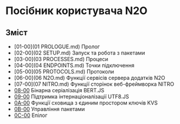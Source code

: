 # Посібник користувача N2O

## Зміст

* [01-00](01 PROLOGUE.md) Пролог
* [02-00](02 SETUP.md) Запуск та робота з пакетами
* [03-00](03 PROCESSES.md) Процеси
* [04-00](04 ENDPOINTS.md) Точки підключення
* [05-00](05 PROTOCOLS.md) Протоколи
* [06-00](06 N2O.md) Функції сервісів сервера додатків N2O
* [07-00](07 NITRO.md) Функції сторінок веб-фреймворка NITRO
* [08-00]() Бінарна серіалізація BERT.JS
* [09-00]() Підтримка інтернаціоналізації UTF8.JS
* [0A-00]() Функції сховища з єдиним простором ключів KVS
* [0B-00]() Управління пакетами
* [0C-00]() Епілог

